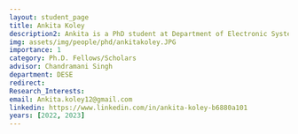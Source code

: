 ```yaml
---
layout: student_page
title: Ankita Koley
description2: Ankita is a PhD student at Department of Electronic Systems Engineering, Indian Institute of Science. She obtained her B. Tech in Electrical Engineering from National Institute of Technology, Durgapur in 2018. Her research interests include Communication Networks, Edge Computing and Optimization. She is currently working on task offloading at multi-access edge computing networks.
img: assets/img/people/phd/ankitakoley.JPG
importance: 1
category: Ph.D. Fellows/Scholars 
advisor: Chandramani Singh
department: DESE
redirect: 
Research_Interests:
email: Ankita.koley12@gmail.com
linkedin: https://www.linkedin.com/in/ankita-koley-b6880a101
years: [2022, 2023]
---
```

